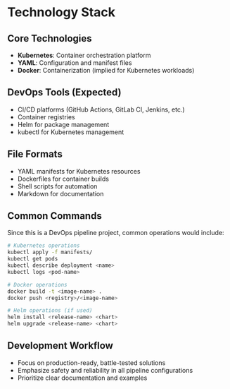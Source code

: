 # Technology Stack

## Core Technologies
- **Kubernetes**: Container orchestration platform
- **YAML**: Configuration and manifest files
- **Docker**: Containerization (implied for Kubernetes workloads)

## DevOps Tools (Expected)
- CI/CD platforms (GitHub Actions, GitLab CI, Jenkins, etc.)
- Container registries
- Helm for package management
- kubectl for Kubernetes management

## File Formats
- YAML manifests for Kubernetes resources
- Dockerfiles for container builds
- Shell scripts for automation
- Markdown for documentation

## Common Commands
Since this is a DevOps pipeline project, common operations would include:

```bash
# Kubernetes operations
kubectl apply -f manifests/
kubectl get pods
kubectl describe deployment <name>
kubectl logs <pod-name>

# Docker operations
docker build -t <image-name> .
docker push <registry>/<image-name>

# Helm operations (if used)
helm install <release-name> <chart>
helm upgrade <release-name> <chart>
```

## Development Workflow
- Focus on production-ready, battle-tested solutions
- Emphasize safety and reliability in all pipeline configurations
- Prioritize clear documentation and examples